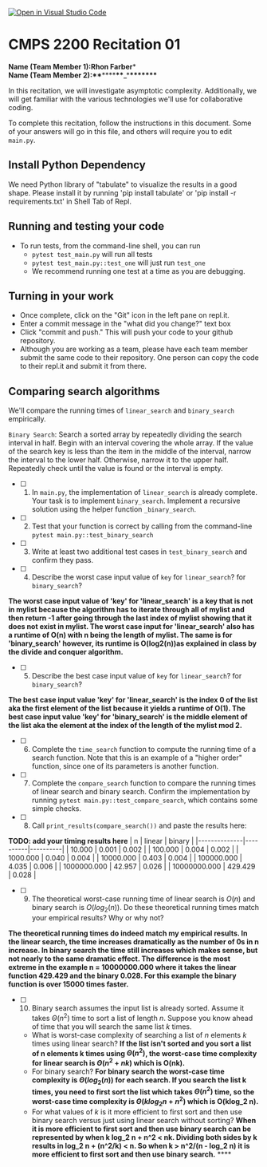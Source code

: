 [![Open in Visual Studio Code](https://classroom.github.com/assets/open-in-vscode-718a45dd9cf7e7f842a935f5ebbe5719a5e09af4491e668f4dbf3b35d5cca122.svg)](https://classroom.github.com/online_ide?assignment_repo_id=11681493&assignment_repo_type=AssignmentRepo)

# CMPS 2200 Recitation 01

**Name (Team Member 1):Rhon Farber***  
**Name (Team Member 2):\*\***\*\*\*\***\*\***\_\***\*\*\*\*\*\*\***

In this recitation, we will investigate asymptotic complexity. Additionally, we will get familiar with the various technologies we'll use for collaborative coding.

To complete this recitation, follow the instructions in this document. Some of your answers will go in this file, and others will require you to edit `main.py`.

## Install Python Dependency

We need Python library of "tabulate" to visualize the results in a good shape. Please install it by running 'pip install tabulate' or 'pip install -r requirements.txt' in Shell Tab of Repl.

## Running and testing your code

- To run tests, from the command-line shell, you can run
  - `pytest test_main.py` will run all tests
  - `pytest test_main.py::test_one` will just run `test_one`
  - We recommend running one test at a time as you are debugging.

## Turning in your work

- Once complete, click on the "Git" icon in the left pane on repl.it.
- Enter a commit message in the "what did you change?" text box
- Click "commit and push." This will push your code to your github repository.
- Although you are working as a team, please have each team member submit the same code to their repository. One person can copy the code to their repl.it and submit it from there.

## Comparing search algorithms

We'll compare the running times of `linear_search` and `binary_search` empirically.

`Binary Search`: Search a sorted array by repeatedly dividing the search interval in half. Begin with an interval covering the whole array. If the value of the search key is less than the item in the middle of the interval, narrow the interval to the lower half. Otherwise, narrow it to the upper half. Repeatedly check until the value is found or the interval is empty.

- [ ] 1. In `main.py`, the implementation of `linear_search` is already complete. Your task is to implement `binary_search`. Implement a recursive solution using the helper function `_binary_search`.

- [ ] 2. Test that your function is correct by calling from the command-line `pytest main.py::test_binary_search`

- [ ] 3. Write at least two additional test cases in `test_binary_search` and confirm they pass.

- [ ] 4. Describe the worst case input value of `key` for `linear_search`? for `binary_search`?

**The worst case input value of 'key' for 'linear_search' is a key that is not in mylist because the algorithm has to iterate through all of mylist and then return -1 after going through the last index of mylist showing that it does not exist in mylist. The worst case input for 'linear_search' also has a runtime of O(n) with n being the length of mylist. The same is for 'binary_search' however, its runtime is O(log2(n))as explained in class by the divide and conquer algorithm.**

- [ ] 5. Describe the best case input value of `key` for `linear_search`? for `binary_search`?

**The best case input value 'key' for 'linear_search' is the index 0 of the list aka the first element of the list because it yields a runtime of O(1). The best case input value 'key' for 'binary_search' is the middle element of the list aka the element at the index of the length of the mylist mod 2.**

- [ ] 6. Complete the `time_search` function to compute the running time of a search function. Note that this is an example of a "higher order" function, since one of its parameters is another function.

- [ ] 7. Complete the `compare_search` function to compare the running times of linear search and binary search. Confirm the implementation by running `pytest main.py::test_compare_search`, which contains some simple checks.

- [ ] 8. Call `print_results(compare_search())` and paste the results here:

**TODO: add your timing results here**
| n | linear | binary |
|--------------|----------|----------|
| 10.000 | 0.001 | 0.002 |
| 100.000 | 0.004 | 0.002 |
| 1000.000 | 0.040 | 0.004 |
| 10000.000 | 0.403 | 0.004 |
| 100000.000 | 4.035 | 0.006 |
| 1000000.000 | 42.957 | 0.026 |
| 10000000.000 | 429.429 | 0.028 |

- [ ] 9. The theoretical worst-case running time of linear search is $O(n)$ and binary search is $O(log_2(n))$. Do these theoretical running times match your empirical results? Why or why not?

**The theoretical running times do indeed match my empirical results. In the linear search, the time increases dramatically as the number of 0s in n increase. In binary search the time still increases which makes sense, but not nearly to the same dramatic effect. The difference is the most extreme in the example n = 10000000.000 where it takes the linear function 429.429 and the binary 0.028. For this example the binary function is over 15000 times faster.**

- [ ] 10. Binary search assumes the input list is already sorted. Assume it takes $\Theta(n^2)$ time to sort a list of length $n$. Suppose you know ahead of time that you will search the same list $k$ times.
  - What is worst-case complexity of searching a list of $n$ elements $k$ times using linear search? **If the list isn't sorted and you sort a list of n elements k times using $\Theta(n^2)$, the worst-case time complexity for linear search is $\Theta(n^2+nk)$ which is O(nk).**
  - For binary search? **For binary search the worst-case time complexity is $\Theta(log_2(n))$ for each search. If you search the list k times, you need to first sort the list which takes $\Theta(n^2)$ time, so the worst-case time complexity is $\Theta(k log_2 n + n^2)$ which is O(klog_2 n).**
  - For what values of $k$ is it more efficient to first sort and then use binary search versus just using linear search without sorting? **When it is more efficient to first sort and then use binary search can be represented by when k log_2 n + n^2 < nk. Dividing both sides by k results in log_2 n + (n^2/k) < n. So when k > n^2/(n - log_2 n) it is more efficient to first sort and then use binary search.**
    \*\*\*\*
